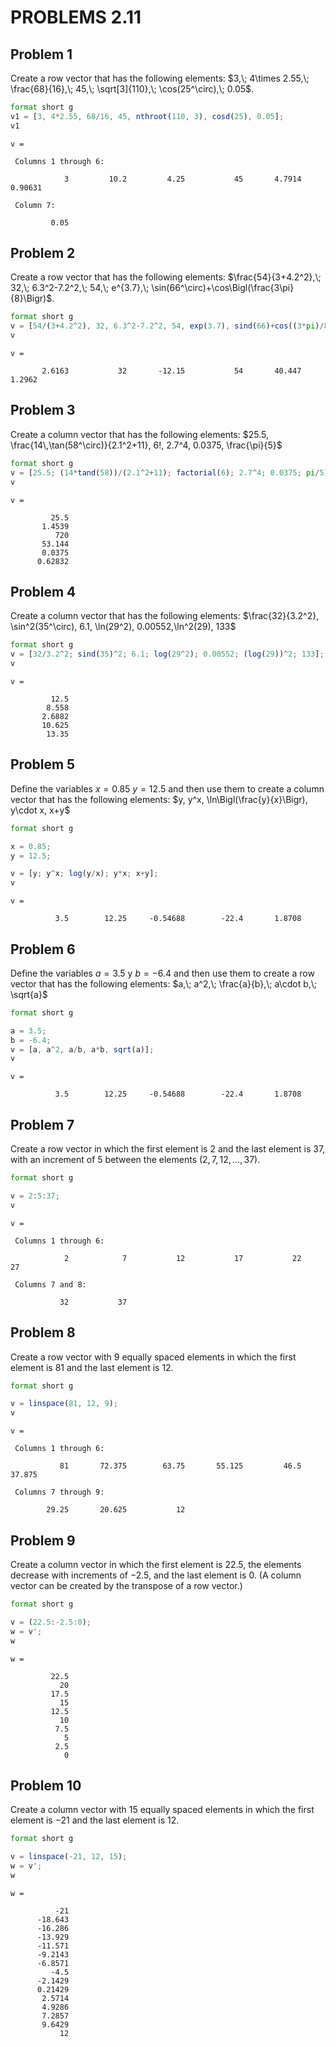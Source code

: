 # PROBLEMS 2.11 

## Problem 1
Create a row vector that has the following elements: $3,\; 4\times 2.55,\; \frac{68}{16},\; 45,\; \sqrt[3]{110},\; \cos(25^\circ),\; 0.05$.

```octave
format short g
v1 = [3, 4*2.55, 68/16, 45, nthroot(110, 3), cosd(25), 0.05];
v1
```

```
v =

 Columns 1 through 6:

            3         10.2         4.25           45       4.7914      0.90631

 Column 7:

         0.05

```


## Problem 2

Create a row vector that has the following elements: $\frac{54}{3+4.2^2},\; 32,\; 6.3^2-7.2^2,\; 54,\; e^{3.7},\; \sin(66^\circ)+\cos\Bigl(\frac{3\pi}{8}\Bigr)$.

```octave
format short g
v = [54/(3+4.2^2), 32, 6.3^2-7.2^2, 54, exp(3.7), sind(66)+cos((3*pi)/8)];
v
```

```
v =

       2.6163           32       -12.15           54       40.447       1.2962

```

## Problem 3
Create a column vector that has the following elements: $25.5, \frac{14\,\tan(58^\circ)}{2.1^2+11}, 6!, 2.7^4, 0.0375, \frac{\pi}{5}$

```octave
format short g
v = [25.5; (14*tand(58))/(2.1^2+11); factorial(6); 2.7^4; 0.0375; pi/5];
v
```

```
v =

         25.5
       1.4539
          720
       53.144
       0.0375
      0.62832

```

## Problem 4
Create a column vector that has the following elements: $\frac{32}{3.2^2}, \sin^2(35^\circ), 6.1, \ln(29^2), 0.00552,\ln^2(29), 133$

```octave
format short g
v = [32/3.2^2; sind(35)^2; 6.1; log(29^2); 0.00552; (log(29))^2; 133];
v
```

```
v =

         12.5
        8.558
       2.6882
       10.625
        13.35

```

## Problem 5
Define the variables $x = 0.85$ $y = 12.5$ and then use them to create a column vector that has the following elements: $y, y^x, \ln\Bigl(\frac{y}{x}\Bigr), y\cdot x, x+y$

```octave
format short g

x = 0.85;
y = 12.5;

v = [y; y^x; log(y/x); y*x; x+y];
v
```


```
v =

          3.5        12.25     -0.54688        -22.4       1.8708
```

## Problem 6
Define the variables $a = 3.5$ y $b = - 6.4$ and then use them to create a row vector that has the following elements: $a,\; a^2,\; \frac{a}{b},\; a\cdot b,\; \sqrt{a}$

```octave
format short g

a = 3.5;
b = -6.4;
v = [a, a^2, a/b, a*b, sqrt(a)];
v
```

```
v =

          3.5        12.25     -0.54688        -22.4       1.8708
```

## Problem 7
Create a row vector in which the first element is $2$ and the last element is $37$, with an increment of $5$ between the elements $(2, 7, 12, \dots, 37)$.
```octave
format short g

v = 2:5:37;
v
```

```
v =

 Columns 1 through 6:

            2            7           12           17           22           27

 Columns 7 and 8:

           32           37

```

## Problem 8
Create a row vector with $9$ equally spaced elements in which the first element is $81$ and the last element is $12$.

```octave
format short g

v = linspace(81, 12, 9);
v
```

```
v =

 Columns 1 through 6:

           81       72.375        63.75       55.125         46.5       37.875

 Columns 7 through 9:

        29.25       20.625           12

```


## Problem 9
Create a column vector in which the first element is $22.5$, the elements decrease with increments of $-2.5$, and the last element is $0$. (A column vector can be created by the transpose of a row vector.)

```octave
format short g

v = (22.5:-2.5:0);
w = v';
w
```

```
w =

         22.5
           20
         17.5
           15
         12.5
           10
          7.5
            5
          2.5
            0

```

## Problem 10
Create a column vector with $15$ equally spaced elements in which the first element is $-21$ and the last element is $12$.

```octave
format short g

v = linspace(-21, 12, 15);
w = v';
w

```

```
w =

          -21
      -18.643
      -16.286
      -13.929
      -11.571
      -9.2143
      -6.8571
         -4.5
      -2.1429
      0.21429
       2.5714
       4.9286
       7.2857
       9.6429
           12

```
